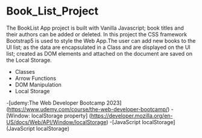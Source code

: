 # Book_List_Project 
The BookList App project is built with Vanilla Javascript; book titles and their authors can be added or deleted. In this project the CSS framework Bootstrap5 is used to style the Web App.The user can add new books to the UI list; as the data are encapsulated in a Class and are displayed on the UI list; created as DOM elements and attached on the document are saved on the Local Storage. 

+ Classes 
+ Arrow Functions 
+ DOM Manipulation 
+ Local Storage

-[udemy:The Web Developer Bootcamp 2023] (https://www.udemy.com/course/the-web-developer-bootcamp/)
-[Window: localStorage property] (https://developer.mozilla.org/en-US/docs/Web/API/Window/localStorage)
-[JavaScript localStorage] (JavaScript localStorage)
